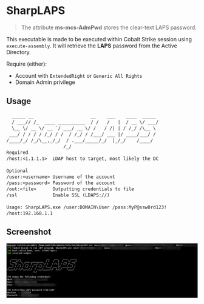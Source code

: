 # SharpLAPS

> The attribute **ms-mcs-AdmPwd** stores the clear-text LAPS password. 

This executable is made to be executed within Cobalt Strike session using `execute-assembly`.
It will retrieve the **LAPS** password from the Active Directory.  

Require (either):
* Account with `ExtendedRight` or `Generic All Rights`
* Domain Admin privilege

## Usage

```
  _____ __                     __    ___    ____  _____
  / ___// /_  ____ __________  / /   /   |  / __ \/ ___/
  \__ \/ __ \/ __ `/ ___/ __ \/ /   / /| | / /_/ /\__ \
 ___/ / / / / /_/ / /  / /_/ / /___/ ___ |/ ____/___/ /
/____/_/ /_/\__,_/_/  / .___/_____/_/  |_/_/    /____/
                     /_/
Required
/host:<1.1.1.1>  LDAP host to target, most likely the DC

Optional
/user:<username> Username of the account
/pass:<password> Password of the account
/out:<file>      Outputting credentials to file
/ssl             Enable SSL (LDAPS://)

Usage: SharpLAPS.exe /user:DOMAIN\User /pass:MyP@ssw0rd123! /host:192.168.1.1
```

## Screenshot

![Screenshot](https://github.com/techanv-bot/SharpLAPS/blob/main/Screenshot/screenshot.png?raw=true)
